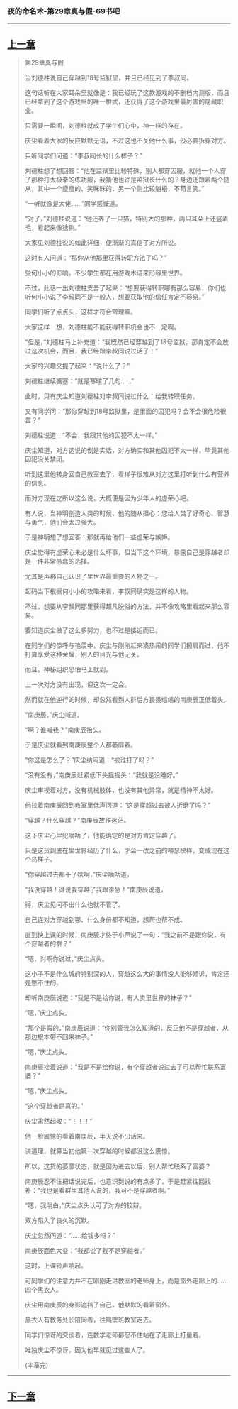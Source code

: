 ### 夜的命名术-第29章真与假-69书吧

--------
[上一章](./59977eda99a3357a6646473dfda96534.md)
--------


>
>
>
>第29章真与假
>
>当刘德柱说自己穿越到18号监狱里，并且已经见到了李叔同。
>
>这句话听在大家耳朵里就像是：我已经玩了这款游戏的不删档内测版，而且已经拿到了这个游戏里的唯一橙武，还获得了这个游戏里最厉害的隐藏职业。
>
>只需要一瞬间，刘德柱就成了学生们心中，神一样的存在。
>
>庆尘看着大家的反应默默无语，不过这也不关他什么事，没必要拆穿对方。
>
>只听同学们问道：“李叔同长的什么样子？”
>
>刘德柱想了想回答：“他在监狱里比较特殊，别人都穿囚服，就他一个人穿了那种打太极拳的练功服，我猜他也许是监狱长什么的？身边还跟着两个随从，其中一个瘦瘦的、笑眯眯的，另一个则比较魁梧，不苟言笑。”
>
>“一听就像是大佬……”同学感慨道。
>
>“对了，”刘德柱说道：“他还养了一只猫，特别大的那种，两只耳朵上还竖着毛，看起来像猞猁。”
>
>大家见刘德柱说的如此详细，便渐渐的真信了对方所说。
>
>这时有人问道：“那你从他那里获得转职方法了吗？”
>
>受何小小的影响，不少学生都在用游戏术语来形容里世界。
>
>不过，此话一出刘德柱支吾了起来：“想要获得转职哪有那么容易，你们也听何小小说了李叔同不是一般人，想要获取他的信任肯定不容易。”
>
>同学们听了点点头，这样才符合常理嘛。
>
>大家这样一想，刘德柱能不能获得转职机会也不一定啊。
>
>“但是，”刘德柱马上补充道：“我既然已经穿越到了18号监狱，那肯定不会放过这次机会，而且，我已经跟李叔同说过话了！”
>
>大家的兴趣又提了起来：“说什么了？”
>
>刘德柱继续搪塞：“就是寒暄了几句……”
>
>此时，只有庆尘知道刘德柱对李叔同说过什么：给我转职任务。
>
>又有同学问：“那你穿越到18号监狱里，是里面的囚犯吗？会不会很危险很苦？”
>
>刘德柱说道：“不会，我跟其他的囚犯不太一样。”
>
>庆尘知道，对方这说的倒是实话，对方确实和其他囚犯不太一样，毕竟其他囚犯没关禁闭。
>
>听到这里他转身回自己教室去了，看样子很难从对方这里打听到什么有营养的信息。
>
>而对方现在之所以这么说，大概便是因为少年人的虚荣心吧。
>
>有人说，当神明创造人类的时候，他的随从担心：您给人类了好奇心、智慧与勇气，他们会太过强大。
>
>于是神明想了想回答：那就再给他们一些虚荣与嫉妒。
>
>庆尘觉得有虚荣心未必是什么坏事，但当下这个环境，暴露自己是穿越者却是一件非常愚蠢的选择。
>
>尤其是声称自己认识了里世界最重要的人物之一。
>
>起码当下根据何小小的攻略来看，李叔同确实是这样的人物。
>
>不过，想要从李叔同那里获得超凡脱俗的方法，并不像攻略里看起来那么容易。
>
>要知道庆尘做了这么多努力，也不过是接近而已。
>
>在同学们的惊呼与艳羡中，庆尘与刚刚赶来凑热闹的同学们擦肩而过，他不打算享受这种荣耀，别人的目光与他无关。
>
>而且，神秘组织恐怕马上就到。
>
>上一次对方没有出现，但这次一定会。
>
>然而就在他逆行的时候，却忽然看到人群后方畏畏缩缩的南庚辰正低着头。
>
>“南庚辰，”庆尘喊道。
>
>“啊？谁喊我？”南庚辰抬头。
>
>于是庆尘就看到南庚辰整个人都萎靡着。
>
>“你这是怎么了？”庆尘纳闷道：“被谁打了吗？”
>
>“没有没有，”南庚辰赶紧低下头摇摇头：“我就是没睡好。”
>
>庆尘审视着对方，没有机械肢体，也没有其他异常，就是精神不太好。
>
>他拉着南庚辰回到教室里低声问道：“这是穿越过去被人折磨了吗？”
>
>“穿越？什么穿越？”南庚辰故作迷茫。
>
>这下庆尘心里犯嘀咕了，他能确定的是对方肯定穿越了。
>
>只是这货到底在里世界经历了什么，才会一改之前的嘚瑟模样，变成现在这个鸟样子。
>
>“你穿越过去都干了啥啊，”庆尘嘀咕道。
>
>“我没穿越！谁说我穿越了我跟谁急！”南庚辰说道。
>
>得，庆尘见问不出什么也就不管了。
>
>自己连对方穿越到哪、什么身份都不知道，想帮也帮不成。
>
>直到快上课的时候，南庚辰才终于小声说了一句：“我之前不是跟你说，有个穿越者的群？”
>
>“嗯，对啊你说过，”庆尘点头。
>
>这小子不是什么城府特别深的人，穿越这么大的事情没人能够倾诉，肯定还是憋不住的。
>
>却听南庚辰说道：“我是不是给你说，有人卖里世界的袜子？”
>
>“嗯，”庆尘点头。
>
>“那个是假的，”南庚辰说道：“你别管我怎么知道的，反正他不是穿越者，从那边根本带不回来袜子。”
>
>“嗯，”庆尘点头。
>
>南庚辰接着说道：“我是不是给你说，有个穿越者说过去了可以帮忙联系富婆？”
>
>“嗯，”庆尘点头。
>
>“这个穿越者是真的。”
>
>庆尘肃然起敬：“！！！”
>
>他一脸震惊的看着南庚辰，半天说不出话来。
>
>讲道理，就算当初他第一次穿越的时候都没这么震惊。
>
>所以，这货的萎靡状态，就是因为进去以后，别人帮忙联系了富婆？
>
>南庚辰忍不住把话说完后，也意识到说的有点多了，于是赶紧往回找补：“我也是看群里其他人说的，我可不是穿越者啊。”
>
>“嗯，我明白，”庆尘点头认可了对方的狡辩。
>
>双方陷入了良久的沉默。
>
>庆尘忽然问道：“……给钱多吗？”
>
>南庚辰面色大变：“我都说了我不是穿越者。”
>
>这时，上课铃声响起。
>
>可同学们的注意力并不在刚刚走进教室的老师身上，而是窗外走廊上的……四个黑衣人。
>
>庆尘用南庚辰的身影遮挡了自己，他默默的看着窗外。
>
>黑衣人有教务处长陪同着，往隔壁班教室走去。
>
>同学们惊讶的交谈着，连数学老师都忍不住站在了走廊上打量着。
>
>唯独庆尘不惊讶，因为他早就见过这些人了。
>
>(本章完)
>
>

--------
[下一章](./06ab8a4b47dde258e2f5fa6b1b889dbf.md)
--------
